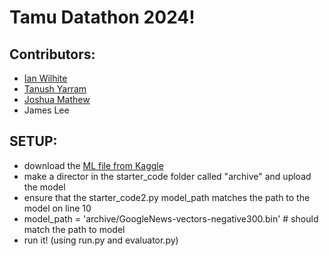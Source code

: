 # Tamu Datathon 2024!

## Contributors:
 - [Ian Wilhite](https://www.linkedin.com/in/ian-wilhite/)
 - [Tanush Yarram](https://www.linkedin.com/in/tanushyarram/)
 - [Joshua Mathew](https://www.linkedin.com/in/joshua-mathew-1145bb199/)
 - James Lee

## SETUP:

 - download the [ML file from Kaggle](https://www.kaggle.com/datasets/adarshsng/googlenewsvectors)
 - make a director in the starter_code folder called "archive" and upload the model
 - ensure that the starter_code2.py model_path matches the path to the model on line 10
 - model_path = 'archive/GoogleNews-vectors-negative300.bin' # should match the path to model
 - run it! (using run.py and evaluator.py)
   
